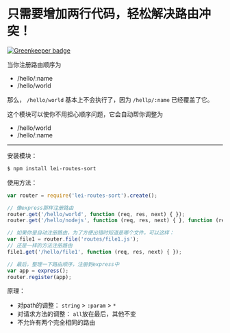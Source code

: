 只需要增加两行代码，轻松解决路由冲突！
========

[![Greenkeeper badge](https://badges.greenkeeper.io/leizongmin/node-lei-routes-sort.svg)](https://greenkeeper.io/)

当你注册路由顺序为

+ /hello/:name
+ /hello/world

那么， `/hello/world` 基本上不会执行了，因为 `/hellp/:name` 已经覆盖了它。

这个模块可以使你不用担心顺序问题，它会自动帮你调整为

+ /hello/world
+ /hello/:name

---------------------

安装模块：

```bash
$ npm install lei-routes-sort
```

使用方法：

```javascript
var router = require('lei-routes-sort').create();

// 像express那样注册路由
router.get('/hello/world', function (req, res, next) { });
router.get('/hello/nodejs', function (req, res, next) { }, function (req, res, next) { });

// 如果你是自动注册路由，为了方便出错时知道是哪个文件，可以这样：
var file1 = router.file('routes/file1.js');
// 还是一样的方法注册路由
file1.get('/hello/file1', function (req, res, next) { });

// 最后，整理一下路由顺序，注册到express中
var app = express();
router.register(app);
```

原理：

+ 对path的调整：  `string` > `:param` > `*`
+ 对请求方法的调整： `all`放在最后，其他不变
+ 不允许有两个完全相同的路由
